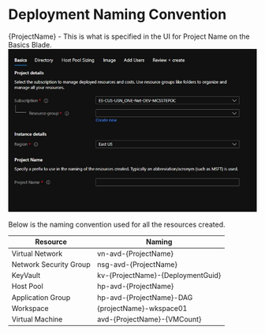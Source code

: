 # Deployment Naming Convention

{ProjectName} - This is what is specified in the UI for Project Name on the Basics Blade.
![Create Users blade](../images/ProjectName.jpg)

Below is the naming convention used for all the resources created.

|Resource |Naming |
--- | --- |
Virtual Network | vn-avd-{ProjectName}
Network Security Group | nsg-avd-{ProjectName}
KeyVault | kv-{ProjectName}-{DeploymentGuid}
Host Pool | hp-avd-{ProjectName}
Application Group | hp-avd-{ProjectName}-DAG
Workspace | {projectName}-wkspace01
Virtual Machine | avd-{ProjectName}-{VMCount}
